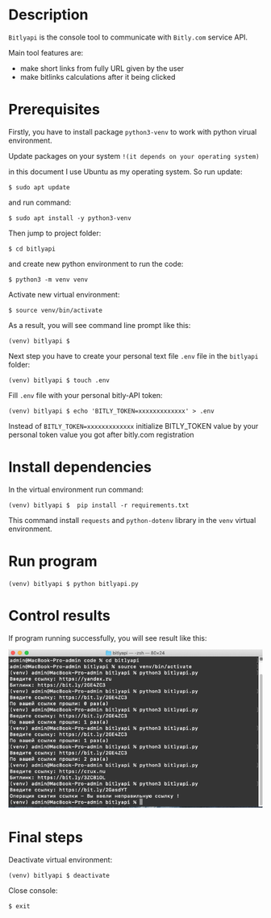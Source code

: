 # Description

`Bitlyapi` is the console tool to communicate with `Bitly.com` service API. 

Main tool features are: 
+ make short links from fully URL given by the user
+ make bitlinks calculations after it being clicked


# Prerequisites

Firstly, you have to install package `python3-venv` to work with python virual environment.

Update packages on your system `!(it depends on your operating system)`

in this document I use Ubuntu as my operating system. So run update:
```console
$ sudo apt update
```

and run command:
```console
$ sudo apt install -y python3-venv
```

Then jump to project folder:
```console
$ cd bitlyapi
```

and create new python environment to run the code:
```console
$ python3 -m venv venv
```

Activate new virtual environment:
```console
$ source venv/bin/activate
```

As a result, you will see command line prompt like this:
```console
(venv) bitlyapi $ 
```

Next step you have to create your personal text file `.env` file in the `bitlyapi` folder:
```console
(venv) bitlyapi $ touch .env
```

Fill `.env` file with your personal bitly-API token:

```console
(venv) bitlyapi $ echo 'BITLY_TOKEN=xxxxxxxxxxxxx' > .env
```

Instead of `BITLY_TOKEN=xxxxxxxxxxxxx` initialize BITLY_TOKEN value by your personal token value you got after bitly.com registration

# Install dependencies

In the virtual environment run command:

```console
(venv) bitlyapi $  pip install -r requirements.txt
```

This command install `requests` and `python-dotenv` library in  the `venv` virtual environment.

# Run program 

    (venv) bitlyapi $ python bitlyapi.py

# Control results

If program running successfully, you will see result like this:

![Alt text](img/img1.png?raw=true "Bitly output")


# Final steps

Deactivate virtual environment:

```console
(venv) bitlyapi $ deactivate
```

Close console:
```console
$ exit
```